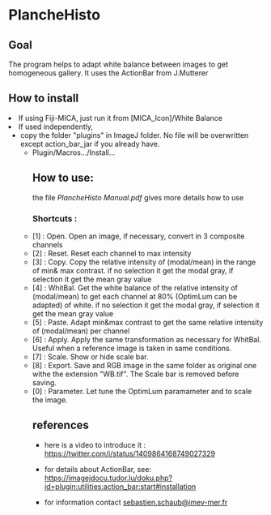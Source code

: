 # PlancheHisto

## Goal

The program helps to adapt white balance between images to get homogeneous gallery. It uses the ActionBar from J.Mutterer 

## How to install

<li>If using Fiji-MICA, just run it from [MICA_Icon]/White Balance
<li>If used independently, 
<ul><li> copy the folder "plugins" in ImageJ folder. No file will be overwritten except action_bar_jar if you already have.
<ul><li> Plugin/Macros.../Install...

## How to use:
the file *PlancheHisto Manual.pdf* gives more details how to use

### Shortcuts :
<li>[1] : Open. Open an image, if necessary, convert in 3 composite channels</li>
<li>[2] : Reset. Reset each channel to max intensity</li>
<li>[3] : Copy. Copy the relative intensity of (modal/mean) in the range of min& max contrast. if no selection it get the modal gray, if selection it get the mean gray value</li>
<li>[4] : WhitBal. Get the white balance of the relative intensity of (modal/mean) to get each channel at 80% (OptimLum can be adapted) of white. if no selection it get the modal gray, if selection it get the mean gray value</li>
<li>[5] : Paste. Adapt min&max contrast to get the same relative intensity of (modal/mean) per channel</li>
<li>[6] : Apply. Apply the same transformation as necessary for WhitBal. Useful when a reference image is taken in same conditions.</li>
<li>[7] : Scale. Show or hide scale bar.</li>
<li>[8] : Export. Save and RGB image in the same folder as original one withe the extension "WB.tif". The Scale bar is removed before saving.</li>
<li>[0] : Parameter. Let tune the OptimLum paramameter and to scale the image.</li>

## references

- here is a video to introduce it : https://twitter.com/i/status/1409864168749027329

- for details about ActionBar, see:
https://imagejdocu.tudor.lu/doku.php?id=plugin:utilities:action_bar:start#installation

- for information contact sebastien.schaub@imev-mer.fr

